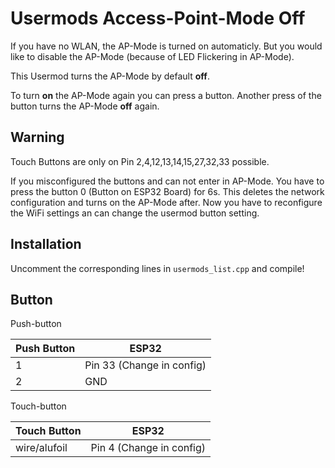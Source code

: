 # Usermods Access-Point-Mode Off

If you have no WLAN, the AP-Mode is turned on automaticly. But you would like to disable the AP-Mode (because of LED Flickering in AP-Mode).

This Usermod turns the AP-Mode by default **off**.

To turn **on** the AP-Mode again you can press a button. Another press of the button turns the AP-Mode **off** again.

## Warning
Touch Buttons are only on Pin 2,4,12,13,14,15,27,32,33 possible. 

If you misconfigured the buttons and can not enter in AP-Mode. You have to press the button 0 (Button on ESP32 Board) for 6s. This deletes the network configuration and turns on the AP-Mode after. Now you have to reconfigure the WiFi settings an can change the usermod button setting.

## Installation 

Uncomment the corresponding lines in `usermods_list.cpp` and compile!  

## Button
Push-button 

| Push Button | ESP32 |
|-------|---|
| 1  | Pin 33 (Change in config)|
| 2 | GND|

Touch-button 

| Touch Button | ESP32 |
|-------|---|
| wire/alufoil  | Pin 4 (Change in config)|